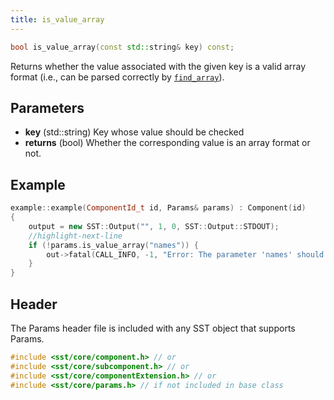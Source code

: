 ```yaml
---
title: is_value_array
---
```

```cpp
bool is_value_array(const std::string& key) const;
```

Returns whether the value associated with the given key is a valid array format (i.e., can be parsed correctly by [`find_array`](find_array)).

## Parameters
* **key** (std::string) Key whose value should be checked
* **returns** (bool) Whether the corresponding value is an array format or not.


## Example

```cpp
example::example(ComponentId_t id, Params& params) : Component(id)
{
    output = new SST::Output("", 1, 0, SST::Output::STDOUT);
    //highlight-next-line
    if (!params.is_value_array("names")) {
        out->fatal(CALL_INFO, -1, "Error: The parameter 'names' should be an array but is not formatted correctly. Is it enclosed in square brackets?");
    }
}
```

## Header
The Params header file is included with any SST object that supports Params.
```cpp
#include <sst/core/component.h> // or
#include <sst/core/subcomponent.h> // or
#include <sst/core/componentExtension.h> // or
#include <sst/core/params.h> // if not included in base class
```
